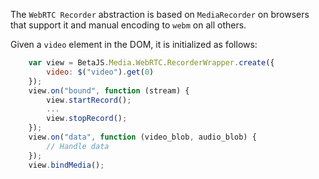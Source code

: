 The `WebRTC Recorder` abstraction is based on `MediaRecorder` on browsers that support it and manual encoding to `webm` on all others.

Given a `video` element in the DOM, it is initialized as follows:

```javascript
    var view = BetaJS.Media.WebRTC.RecorderWrapper.create({
        video: $("video").get(0)
    });
    view.on("bound", function (stream) {
    	view.startRecord();
    	...
    	view.stopRecord();
    });
    view.on("data", function (video_blob, audio_blob) {
    	// Handle data
    });
    view.bindMedia();
```